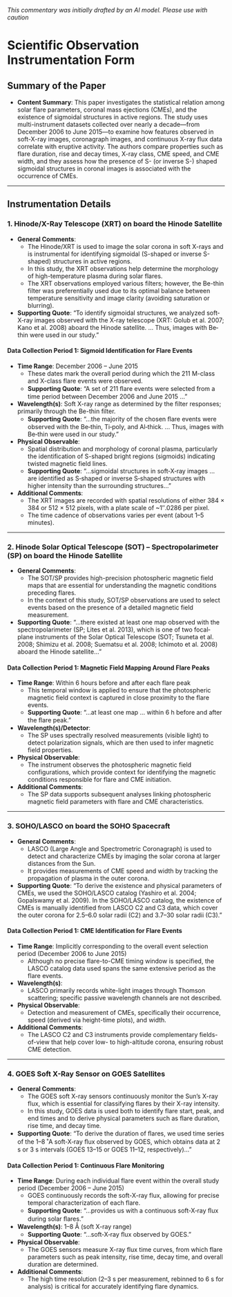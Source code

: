 _This commentary was initially drafted by an AI model. Please use with caution_

# Scientific Observation Instrumentation Form

## Summary of the Paper
- **Content Summary**: This paper investigates the statistical relation among solar flare parameters, coronal mass ejections (CMEs), and the existence of sigmoidal structures in active regions. The study uses multi-instrument datasets collected over nearly a decade—from December 2006 to June 2015—to examine how features observed in soft-X-ray images, coronagraph images, and continuous X-ray flux data correlate with eruptive activity. The authors compare properties such as flare duration, rise and decay times, X-ray class, CME speed, and CME width, and they assess how the presence of S- (or inverse S-) shaped sigmoidal structures in coronal images is associated with the occurrence of CMEs.

---

## Instrumentation Details

### 1. Hinode/X-Ray Telescope (XRT) on board the Hinode Satellite
- **General Comments**:
   - The Hinode/XRT is used to image the solar corona in soft X-rays and is instrumental for identifying sigmoidal (S-shaped or inverse S-shaped) structures in active regions.
   - In this study, the XRT observations help determine the morphology of high-temperature plasma during solar flares.
   - The XRT observations employed various filters; however, the Be-thin filter was preferentially used due to its optimal balance between temperature sensitivity and image clarity (avoiding saturation or blurring).
- **Supporting Quote**: “To identify sigmoidal structures, we analyzed soft‐X‐ray images observed with the X‐ray telescope (XRT: Golub et al. 2007; Kano et al. 2008) aboard the Hinode satellite. … Thus, images with Be‐thin were used in our study.”
  
#### Data Collection Period 1: Sigmoid Identification for Flare Events
- **Time Range**: December 2006 – June 2015  
   - These dates mark the overall period during which the 211 M-class and X-class flare events were observed.
   - **Supporting Quote**: “A set of 211 ﬂare events were selected from a time period between December 2006 and June 2015 …”
- **Wavelength(s)**: Soft X-ray range as determined by the filter responses; primarily through the Be-thin filter.
   - **Supporting Quote**: “…the majority of the chosen ﬂare events were observed with the Be‐thin, Ti‐poly, and Al‐thick. … Thus, images with Be‐thin were used in our study.”
- **Physical Observable**:
   - Spatial distribution and morphology of coronal plasma, particularly the identification of S-shaped bright regions (sigmoids) indicating twisted magnetic field lines.
   - **Supporting Quote**: “…sigmoidal structures in soft‐X‐ray images … are identified as S‐shaped or inverse S‐shaped structures with higher intensity than the surrounding structures…”
- **Additional Comments**:
   - The XRT images are recorded with spatial resolutions of either 384 × 384 or 512 × 512 pixels, with a plate scale of ~1″.0286 per pixel.
   - The time cadence of observations varies per event (about 1–5 minutes).

---

### 2. Hinode Solar Optical Telescope (SOT) – Spectropolarimeter (SP) on board the Hinode Satellite
- **General Comments**:
   - The SOT/SP provides high-precision photospheric magnetic field maps that are essential for understanding the magnetic conditions preceding flares.
   - In the context of this study, SOT/SP observations are used to select events based on the presence of a detailed magnetic field measurement.
- **Supporting Quote**: “...there existed at least one map observed with the spectropolarimeter (SP; Lites et al. 2013), which is one of two focal‐plane instruments of the Solar Optical Telescope (SOT; Tsuneta et al. 2008; Shimizu et al. 2008; Suematsu et al. 2008; Ichimoto et al. 2008) aboard the Hinode satellite…”
  
#### Data Collection Period 1: Magnetic Field Mapping Around Flare Peaks
- **Time Range**: Within 6 hours before and after each flare peak  
   - This temporal window is applied to ensure that the photospheric magnetic field context is captured in close proximity to the flare events.
   - **Supporting Quote**: “...at least one map … within 6 h before and after the ﬂare peak.”
- **Wavelength(s)/Detector**: 
   - The SP uses spectrally resolved measurements (visible light) to detect polarization signals, which are then used to infer magnetic field properties.
- **Physical Observable**:
   - The instrument observes the photospheric magnetic field configurations, which provide context for identifying the magnetic conditions responsible for flare and CME initiation.
- **Additional Comments**:
   - The SP data supports subsequent analyses linking photospheric magnetic field parameters with flare and CME characteristics.

---

### 3. SOHO/LASCO on board the SOHO Spacecraft
- **General Comments**:
   - LASCO (Large Angle and Spectrometric Coronagraph) is used to detect and characterize CMEs by imaging the solar corona at larger distances from the Sun.
   - It provides measurements of CME speed and width by tracking the propagation of plasma in the outer corona.
- **Supporting Quote**: “To derive the existence and physical parameters of CMEs, we used the SOHO/LASCO catalog (Yashiro et al. 2004; Gopalswamy et al. 2009). In the SOHO/LASCO catalog, the existence of CMEs is manually identified from LASCO C2 and C3 data, which cover the outer corona for 2.5–6.0 solar radii (C2) and 3.7–30 solar radii (C3).”
  
#### Data Collection Period 1: CME Identification for Flare Events
- **Time Range**: Implicitly corresponding to the overall event selection period (December 2006 to June 2015)
   - Although no precise flare-to-CME timing window is specified, the LASCO catalog data used spans the same extensive period as the flare events.
- **Wavelength(s)**: 
   - LASCO primarily records white-light images through Thomson scattering; specific passive wavelength channels are not described.
- **Physical Observable**:
   - Detection and measurement of CMEs, specifically their occurrence, speed (derived via height-time plots), and width.
- **Additional Comments**:
   - The LASCO C2 and C3 instruments provide complementary fields-of-view that help cover low- to high-altitude corona, ensuring robust CME detection.

---

### 4. GOES Soft X-Ray Sensor on GOES Satellites
- **General Comments**:
   - The GOES soft X-ray sensors continuously monitor the Sun’s X-ray flux, which is essential for classifying flares by their X-ray intensity.
   - In this study, GOES data is used both to identify flare start, peak, and end times and to derive physical parameters such as flare duration, rise time, and decay time.
- **Supporting Quote**: “To derive the duration of ﬂares, we used time series of the 1–8 ˚A soft‑X‑ray ﬂux observed by GOES, which obtains data at 2 s or 3 s intervals (GOES 13–15 or GOES 11–12, respectively)…”
  
#### Data Collection Period 1: Continuous Flare Monitoring
- **Time Range**: During each individual flare event within the overall study period (December 2006 – June 2015)
   - GOES continuously records the soft-X-ray flux, allowing for precise temporal characterization of each flare.
   - **Supporting Quote**: “…provides us with a continuous soft‑X‑ray ﬂux during solar ﬂares.”
- **Wavelength(s)**: 1–8 Å (soft X-ray range)
   - **Supporting Quote**: “…soft‑X‑ray ﬂux observed by GOES.”
- **Physical Observable**:
   - The GOES sensors measure X-ray flux time curves, from which flare parameters such as peak intensity, rise time, decay time, and overall duration are determined.
- **Additional Comments**:
   - The high time resolution (2–3 s per measurement, rebinned to 6 s for analysis) is critical for accurately identifying flare dynamics.
